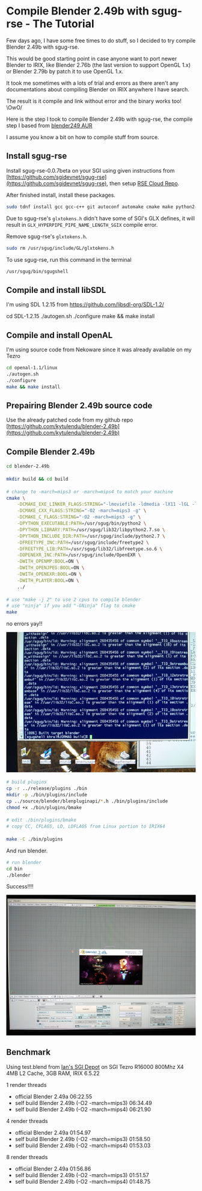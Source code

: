 Compile Blender 2.49b with sgug-rse - The Tutorial
==================================================
Few days ago, I have some free times to do stuff, so I decided to try compile Blender 2.49b with sgug-rse.

This would be good starting point in case anyone want to port newer Blender to IRIX, like Blender 2.76b
(the last version to support OpenGL 1.x) or Blender 2.79b by patch it to use OpenGL 1.x.

It took me sometimes with a lots of trial and errors as there aren't any documentations about compiling Blender on IRIX anywhere I have search.

The result is it compile and link without error and the binary works too! \OwO/

Here is the step I took to compile Blender 2.49b with sgug-rse, the compile step I based from [blender249 AUR](https://aur.archlinux.org/packages/blender249/)

I assume you know a bit on how to compile stuff from source.

Install sgug-rse
----------------

Install sgug-rse-0.0.7beta on your SGI using given instructions from [https://github.com/sgidevnet/sgug-rse](https://github.com/sgidevnet/sgug-rse), then setup [RSE Cloud Repo](https://github.com/sgidevnet/sgug-rse/wiki#add-the-cloud-repo).

After finished install, install these packages.

```bash
sudo tdnf install gcc gcc-c++ git autoconf automake cmake make python2-devel freetype-devel gettext-devel libiconv-devel libjpeg-turbo-devel libpng-devel libtiff-devel zlib-devel OpenEXR-devel
```

Due to sgug-rse's `glxtokens.h` didn't have some of SGI's GLX defines, it will result in `GLX_HYPERPIPE_PIPE_NAME_LENGTH_SGIX` compile error.

Remove sgug-rse's `glxtokens.h`.

```bash
sudo rm /usr/sgug/include/GL/glxtokens.h
```

To use sgug-rse, run this command in the terminal

```bash
/usr/sgug/bin/sgugshell
```

Compile and install libSDL
--------------------------
I'm using SDL 1.2.15 from https://github.com/libsdl-org/SDL-1.2/

cd SDL-1.2.15
./autogen.sh
./configure
make && make install

Compile and install OpenAL
--------------------------

I'm using source code from Nekoware since it was already available on my Tezro

```bash
cd openal-1.1/linux
./autogen.sh
./configure
make && make install
```

Prepairing Blender 2.49b source code
------------------------------------

Use the already patched code from my github repo [https://github.com/kytulendu/blender-2.49b](https://github.com/kytulendu/blender-2.49b)

Compile Blender 2.49b
---------------------

```bash
cd blender-2.49b

mkdir build && cd build

# change to -march=mips3 or -march=mips4 to match your machine
cmake \
    -DCMAKE_EXE_LINKER_FLAGS:STRING="-lmoviefile -ldmedia -lX11 -lGL -lGLcore -lGLU -ldl -lpthread -Wl,-rpath-link=/usr/lib32 -Wl,-rpath=/usr/lib32:/usr/sgug/lib32 -Wl,--allow-shlib-undefined" \
    -DCMAKE_CXX_FLAGS:STRING="-O2 -march=mips3 -g" \
    -DCMAKE_C_FLAGS:STRING="-O2 -march=mips3 -g" \
    -DPYTHON_EXECUTABLE:PATH=/usr/sgug/bin/python2 \
    -DPYTHON_LIBRARY:PATH=/usr/sgug/lib32/libpython2.7.so \
    -DPYTHON_INCLUDE_DIR:PATH=/usr/sgug/include/python2.7 \
    -DFREETYPE_INC:PATH=/usr/sgug/include/freetype2 \
    -DFREETYPE_LIB:PATH=/usr/sgug/lib32/libfreetype.so.6 \
    -DOPENEXR_INC:PATH=/usr/sgug/include/OpenEXR \
    -DWITH_OPENMP:BOOL=ON \
    -DWITH_OPENJPEG:BOOL=ON \
    -DWITH_OPENEXR:BOOL=ON \
    -DWITH_PLAYER:BOOL=ON \
    ../

# use "make -j 2" to use 2 cpus to compile blender
# use "ninja" if you add "-GNinja" flag to cmake
make
```

no errors yay!!

![Compiled](./resources/blender249_compiled.jpg)

```bash
# build plugins
cp -r ../release/plugins ./bin
mkdir -p ./bin/plugins/include
cp ../source/blender/blenpluginapi/*.h ./bin/plugins/include
chmod +x ./bin/plugins/bmake

# edit ./bin/plugins/bmake
# copy CC, CFLAGS, LD, LDFLAGS from Linux portion to IRIX64

make -C ./bin/plugins
```

And run blender.

```bash
# run blender
cd bin
./blender
```

Success!!!!

![Running](./resources/blender249_running.jpg)

Benchmark
---------

Using test.blend from [Ian's SGI Depot](http://www.sgidepot.co.uk/blender.html) on SGI Tezro R16000 800Mhz X4 4MB L2 Cache, 3GB RAM, IRIX 6.5.22

1 render threads
- official Blender 2.49a                        06:22.55
- self build Blender 2.49b (-O2 -march=mips3)   06:34.49
- self build Blender 2.49b (-O2 -march=mips4)   06:21.90

4 render threads
- official Blender 2.49a                        01:54.97
- self build Blender 2.49b (-O2 -march=mips3)   01:58.50
- self build Blender 2.49b (-O2 -march=mips4)   01:53.03

8 render threads
- official Blender 2.49a                        01:56.86
- self build Blender 2.49b (-O2 -march=mips3)   01:51.57
- self build Blender 2.49b (-O2 -march=mips4)   01:48.75
